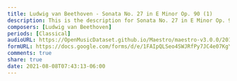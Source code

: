 ```yaml
---
title: Ludwig van Beethoven - Sonata No. 27 in E Minor Op. 90 (1)
description: This is the description for Sonata No. 27 in E Minor Op. 90 by Ludwig van Beethoven
composers: [Ludwig van Beethoven]
periods: [Classical]
audioURL: https://OpenMusicDataset.github.io/Maestro/maestro-v3.0.0/2018/MIDI-Unprocessed_Recital4_MID--AUDIO_04_R1_2018_wav--3.midi
formURL: https://docs.google.com/forms/d/e/1FAIpQLSeo4SWJRfPy7JC4e07KgYDDhk8sfzJsbESk8LxSj09GssPgvw/viewform
comments: true
share: true
date: 2021-08-08T07:43:13-06:00
---
```

